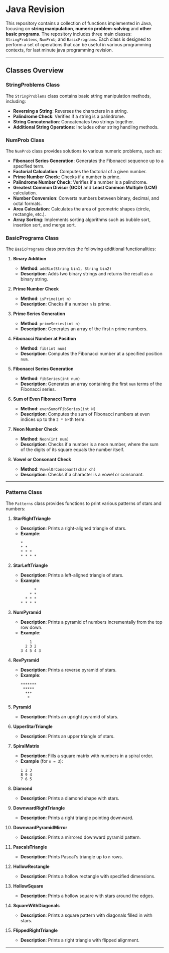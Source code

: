 # Java Revision

This repository contains a collection of  functions implemented in Java, focusing on **string manipulation**, **numeric problem-solving** and **other basic programs**. The repository includes three main classes: `StringProblems`, `NumProb`, and `BasicPrograms`. Each class is designed to perform a set of operations that can be useful in various programming contexts, for last minute java programming revision. 

---

## Classes Overview

### StringProblems Class

The `StringProblems` class contains basic string manipulation methods, including:
- **Reversing a String**: Reverses the characters in a string.
- **Palindrome Check**: Verifies if a string is a palindrome.
- **String Concatenation**: Concatenates two strings together.
- **Additional String Operations**: Includes other string handling methods.

### NumProb Class

The `NumProb` class provides solutions to various numeric problems, such as:
- **Fibonacci Series Generation**: Generates the Fibonacci sequence up to a specified term.
- **Factorial Calculation**: Computes the factorial of a given number.
- **Prime Number Check**: Checks if a number is prime.
- **Palindrome Number Check**: Verifies if a number is a palindrome.
- **Greatest Common Divisor (GCD)** and **Least Common Multiple (LCM)** calculation.
- **Number Conversion**: Converts numbers between binary, decimal, and octal formats.
- **Area Calculation**: Calculates the area of geometric shapes (circle, rectangle, etc.).
- **Array Sorting**: Implements sorting algorithms such as bubble sort, insertion sort, and merge sort.

### BasicPrograms Class

The `BasicPrograms` class provides the following additional functionalities:

1. **Binary Addition**
   - **Method**: `addBin(String bin1, String bin2)`
   - **Description**: Adds two binary strings and returns the result as a binary string.

2. **Prime Number Check**
   - **Method**: `isPrime(int n)`
   - **Description**: Checks if a number `n` is prime.

3. **Prime Series Generation**
   - **Method**: `primeSeries(int n)`
   - **Description**: Generates an array of the first `n` prime numbers.

4. **Fibonacci Number at Position**
   - **Method**: `fib(int num)`
   - **Description**: Computes the Fibonacci number at a specified position `num`.

5. **Fibonacci Series Generation**
   - **Method**: `fibSeries(int num)`
   - **Description**: Generates an array containing the first `num` terms of the Fibonacci series.

6. **Sum of Even Fibonacci Terms**
   - **Method**: `evenSumofFibSeries(int N)`
   - **Description**: Computes the sum of Fibonacci numbers at even indices up to the `2 * N`-th term.

7. **Neon Number Check**
   - **Method**: `Neon(int num)`
   - **Description**: Checks if a number is a neon number, where the sum of the digits of its square equals the number itself.

8. **Vowel or Consonant Check**
   - **Method**: `VowelOrConsonant(char ch)`
   - **Description**: Checks if a character is a vowel or consonant.

---
### Patterns Class

The `Patterns` class provides functions to print various patterns of stars and numbers:

1. **StarRightTriangle**
   - **Description**: Prints a right-aligned triangle of stars.
   - **Example**:
     ```
     *
     * *
     * * *
     * * * *
     ```

2. **StarLeftTriangle**
   - **Description**: Prints a left-aligned triangle of stars.
   - **Example**:
     ```
           *
         * *
       * * *
     * * * *
     ```

3. **NumPyramid**
   - **Description**: Prints a pyramid of numbers incrementally from the top row down.
   - **Example**:
     ```
         1
       2 3 2
     3 4 5 4 3
     ```

4. **RevPyramid**
   - **Description**: Prints a reverse pyramid of stars.
   - **Example**:
     ```
     *******
      *****
       ***
        *
     ```

5. **Pyramid**
   - **Description**: Prints an upright pyramid of stars.

6. **UpperStarTriangle**
   - **Description**: Prints an upper triangle of stars.

7. **SpiralMatrix**
   - **Description**: Fills a square matrix with numbers in a spiral order.
   - **Example** (for `n = 3`):
     ```
     1 2 3
     8 9 4
     7 6 5
     ```

8. **Diamond**
   - **Description**: Prints a diamond shape with stars.

9. **DownwardRightTriangle**
   - **Description**: Prints a right triangle pointing downward.

10. **DownwardPyramidMirror**
    - **Description**: Prints a mirrored downward pyramid pattern.

11. **PascalsTriangle**
    - **Description**: Prints Pascal's triangle up to `n` rows.

12. **HollowRectangle**
    - **Description**: Prints a hollow rectangle with specified dimensions.

13. **HollowSquare**
    - **Description**: Prints a hollow square with stars around the edges.

14. **SquareWithDiagonals**
    - **Description**: Prints a square pattern with diagonals filled in with stars.

15. **FlippedRightTriangle**
    - **Description**: Prints a right triangle with flipped alignment.
---
